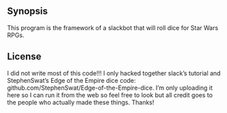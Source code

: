 ## Synopsis

This program is the framework of a slackbot that will roll dice for Star Wars RPGs.

## License

I did not write most of this code!!! I only hacked together slack’s tutorial and StephenSwat’s Edge of the Empire dice code: github.com/StephenSwat/Edge-of-the-Empire-dice. I’m only uploading it here so I can run it from the web so feel free to look but all credit goes to the people who actually made these things. Thanks!
